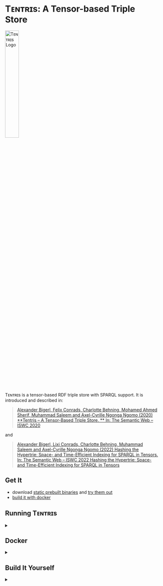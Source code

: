 # Tᴇɴᴛʀɪs: A Tensor-based Triple Store

<p><img src = "https://tentris.dice-research.org/iswc2020/assets/img/Tentris_logo.svg" alt = "Tᴇɴᴛʀɪs Logo" width = "30%" align = "center"></p>

Tᴇɴᴛʀɪs is a tensor-based RDF triple store with SPARQL support. It is introduced and described in:
> [Alexander Bigerl, Felix Conrads, Charlotte Behning, Mohamed Ahmed Sherif, Muhammad Saleem and Axel-Cyrille Ngonga Ngomo (2020)
**Tentris – A Tensor-Based Triple Store.
** In: The Semantic Web – ISWC 2020](https://tentris.dice-research.org/iswc2020/)

and

> [Alexander Bigerl, Lixi Conrads, Charlotte Behning, Muhammad Saleem and Axel-Cyrille Ngonga Ngomo (2022) Hashing the Hypertrie: Space- and Time-Efficient Indexing for SPARQL in Tensors. In: The Semantic Web – ISWC 2022 Hashing the Hypertrie: Space- and Time-Efficient Indexing for SPARQL in Tensors](https://tentris.dice-research.org/iswc2022/)

## Get It

* download [static prebuilt binaries](https://github.com/dice-group/tentris-private/releases)
  and [try them out](#running-tentris)
* [build it with docker](#docker)

## Running Tᴇɴᴛʀɪs

<details><summary> </summary>

#### Bulk-load Data

Provide an NTRIPLE or TURTLE file to build the an index. By default, the index is stored in the current directory. The
path can be changed with the option `--storage`.

```shell
tentris_loader --file my_nt_file.nt
```

#### Start HTTP endpoint

To start Tᴇɴᴛʀɪs as a HTTP endpoint on port 9080 run now:

```
tentris_server -p 9080
``` 

#### Query

The SPARQL endpoint may now be queried locally at: `127.0.0.1:9080/sparql?query=*your query*`. You can execute queries
with the following curl command:

```shell
curl -G \
--data-urlencode 'query=SELECT * WHERE { ?s ?p ?o . }' \
'127.0.0.1:9080/sparql'
```

If you want to type the query in your browser, the query string must be URL encoded. You can use any online URL encoder
like <https://meyerweb.com/eric/tools/dencoder>.

The following endpoints are available:
Available endpoints:

- HTTP GET `/sparql?query=` for normal queries
- HTTP GET `/stream?query=` for queries with huge results
- HTTP GET `/count?query=` as a workaround for count (consumes a select query)

</details>

## Docker

<details><summary> </summary>

Use the [Dockerfile](./Dockerfile) to build tentris.

* A docker image is available on [docker hub](https://hub.docker.com/r/dicegroup/tentris_server). Get it with
    ```shell script
    docker build -f Dockerfile .
    docker pull dicegroup/tentris_server
    ```

</details>

## Build It Yourself

<details><summary> </summary>

Tᴇɴᴛʀɪs is known to build on Ubuntu 22.04 and newer.
Building was tested with Clang 17 & 19. As standard library, only libstdc++11 (v13) was tested. For details
refer to the [Dockerfile](./Dockerfile) or github actions.

</details>
